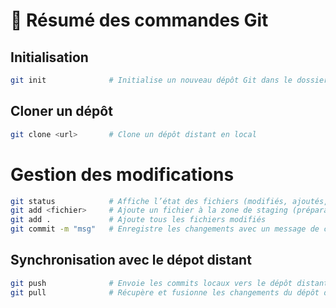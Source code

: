 # 📘 Résumé des commandes Git

## Initialisation

```bash
git init              # Initialise un nouveau dépôt Git dans le dossier courant
```

## Cloner un dépôt

```bash
git clone <url>       # Clone un dépôt distant en local
```

# Gestion des modifications

```bash
git status            # Affiche l’état des fichiers (modifiés, ajoutés, supprimés)
git add <fichier>     # Ajoute un fichier à la zone de staging (préparation au commit)
git add .             # Ajoute tous les fichiers modifiés
git commit -m "msg"   # Enregistre les changements avec un message de commit
```

## Synchronisation avec le dépot distant

```bash
git push              # Envoie les commits locaux vers le dépôt distant
git pull              # Récupère et fusionne les changements du dépôt distant
```
